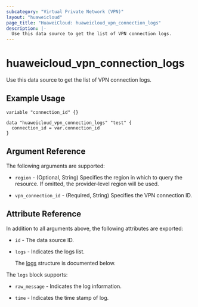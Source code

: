 ```yaml
---
subcategory: "Virtual Private Network (VPN)"
layout: "huaweicloud"
page_title: "HuaweiCloud: huaweicloud_vpn_connection_logs"
description: |-
  Use this data source to get the list of VPN connection logs.
---
```


# huaweicloud_vpn_connection_logs

Use this data source to get the list of VPN connection logs.

## Example Usage

```hcl
variable "connection_id" {}

data "huaweicloud_vpn_connection_logs" "test" {
  connection_id = var.connection_id
}
```

## Argument Reference

The following arguments are supported:

* `region` - (Optional, String) Specifies the region in which to query the resource.
  If omitted, the provider-level region will be used.

* `vpn_connection_id` - (Required, String) Specifies the VPN connection ID.

## Attribute Reference

In addition to all arguments above, the following attributes are exported:

* `id` - The data source ID.

* `logs` - Indicates the logs list.

  The [logs](#logs_struct) structure is documented below.

<a name="logs_struct"></a>
The `logs` block supports:

* `raw_message` - Indicates the log information.

* `time` - Indicates the time stamp of log.
